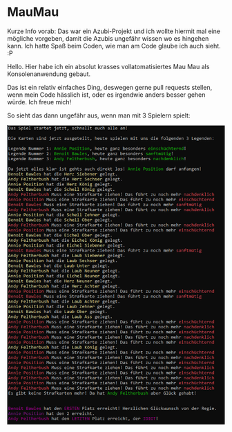 # MauMau

Kurze Info vorab: Das war ein Azubi-Projekt und ich wollte hiermit mal eine mögliche vorgeben, damit die Azubis ungefähr wissen wo es hingehen kann. Ich hatte Spaß beim Coden, wie man am Code glaube ich auch sieht. :P

Hello. Hier habe ich ein absolut krasses vollatomatisiertes Mau Mau als Konsolenanwendung gebaut.

Das ist ein relativ einfaches Ding, deswegen gerne pull requests stellen, wenn mein Code hässlich ist, oder es irgendwie anders besser gehen würde. Ich freue mich!

So sieht das dann ungefähr aus, wenn man mit 3 Spielern spielt:

![ConsolenOutput:](/MauMauV2/MauMau.PNG)
